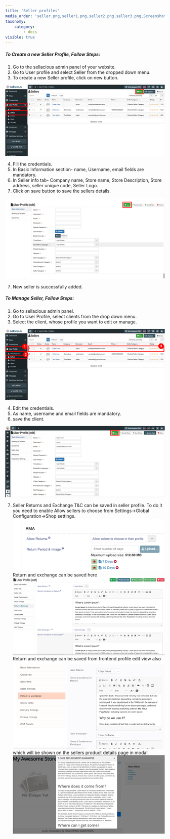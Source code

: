 ```yaml
---
title: 'Seller profiles'
media_order: 'seller.png,seller1.png,seller2.png,seller3.png,Screenshot 2020-10-24 at 3.38.58 PM.png,Screenshot 2020-10-24 at 3.40.36 PM.png,Screenshot 2020-10-24 at 3.43.14 PM.png,Screenshot 2020-10-24 at 6.24.44 PM.png'
taxonomy:
    category:
        - docs
visible: true
---
```


##### **To Create a new Seller Profile, Follow Steps:**

1. Go to the sellacious admin panel of your website.
2. Go to User profile and select Seller from the dropped down menu.
3. To create a new Seller profile, click on new button.

![](seller.png)

4. Fill the credentials.
5. In Basic Information section- name, Username, email fields are mandatory.
6. In Seller info tab- Company name, Store name, Store Description, Store address, seller unique code, Seller Logo.
7. Click on save button to save the sellers details.

![](seller1.png)

7. New seller is successfully added.


##### **To Manage Seller, Follow Steps:**

1. Go to sellacious admin panel.
2. Go to User Profile, select clients from the drop down menu.
3. Select the client, whose profile you want to edit or manage.

![](seller2.png)

4. Edit the credentials.
5. As name, username and email fields are mandatory.
6. save the client.

![](seller3.png)

7. Seller Returns and Exchange T&C can be saved in seller profile. To do it you need to enable Allow sellers to choose from Settings->Global Configuration->Shop settings.
![](Screenshot%202020-10-24%20at%203.38.58%20PM.png)
Return and exchange can be saved here 
![](Screenshot%202020-10-24%20at%203.40.36%20PM.png)
Return and exchange can be saved from frontend profile edit view also
![](Screenshot%202020-10-24%20at%206.24.44%20PM.png)
which will be shown on the sellers product details page in modal
![](Screenshot%202020-10-24%20at%203.43.14%20PM.png)

